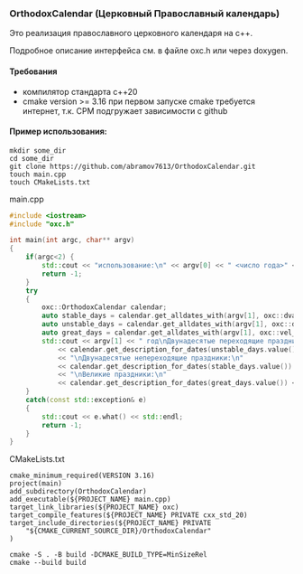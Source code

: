 ### OrthodoxCalendar (Церковный Православный календарь)

Это реализация православного церковного календаря на c++.

Подробноe описание интерфейса см. в файле oxc.h или через doxygen.

#### Требования

* компилятор стандарта c++20
* cmake version >= 3.16
при первом запуске cmake требуется интернет, т.к. CPM подгружает зависимости с github

#### Пример использования:
```
mkdir some_dir
cd some_dir
git clone https://github.com/abramov7613/OrthodoxCalendar.git
touch main.cpp
touch CMakeLists.txt
```

main.cpp
```c++
#include <iostream>
#include "oxc.h"

int main(int argc, char** argv)
{
	if(argc<2) {
		std::cout << "использование:\n" << argv[0] << " <число года>" << std::endl;
		return -1;
	}
	try
	{
		oxc::OrthodoxCalendar calendar;
		auto stable_days = calendar.get_alldates_with(argv[1], oxc::dvana10_nep_prazd);
		auto unstable_days = calendar.get_alldates_with(argv[1], oxc::dvana10_per_prazd);
		auto great_days = calendar.get_alldates_with(argv[1], oxc::vel_prazd);
		std::cout << argv[1] << " год\nДвунадесятые переходящие праздники:\n"
			<< calendar.get_description_for_dates(unstable_days.value())
			<< "\nДвунадесятые непереходящие праздники:\n"
			<< calendar.get_description_for_dates(stable_days.value())
			<< "\nВеликие праздники:\n"
			<< calendar.get_description_for_dates(great_days.value()) << std::endl;
	}
	catch(const std::exception& e)
	{
		std::cout << e.what() << std::endl;
		return -1;
	}
}
```

CMakeLists.txt
```
cmake_minimum_required(VERSION 3.16)
project(main)
add_subdirectory(OrthodoxCalendar)
add_executable(${PROJECT_NAME} main.cpp)
target_link_libraries(${PROJECT_NAME} oxc)
target_compile_features(${PROJECT_NAME} PRIVATE cxx_std_20)
target_include_directories(${PROJECT_NAME} PRIVATE
	"${CMAKE_CURRENT_SOURCE_DIR}/OrthodoxCalendar"
)
```

```
cmake -S . -B build -DCMAKE_BUILD_TYPE=MinSizeRel
cmake --build build
```

